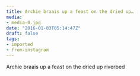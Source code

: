```yaml
---
title: Archie braais up a feast on the dried up…
media:
- media-0.jpg
date: "2016-01-03T05:14:47Z"
draft: false
tags:
- imported
- from-instagram
---
```

Archie braais up a feast on the dried up riverbed
